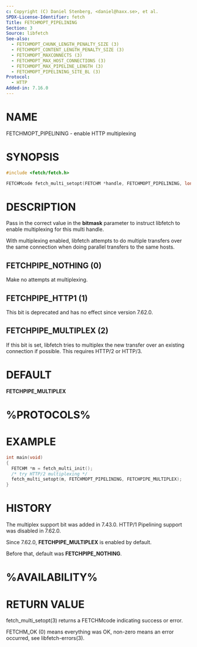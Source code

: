 ```yaml
---
c: Copyright (C) Daniel Stenberg, <daniel@haxx.se>, et al.
SPDX-License-Identifier: fetch
Title: FETCHMOPT_PIPELINING
Section: 3
Source: libfetch
See-also:
  - FETCHMOPT_CHUNK_LENGTH_PENALTY_SIZE (3)
  - FETCHMOPT_CONTENT_LENGTH_PENALTY_SIZE (3)
  - FETCHMOPT_MAXCONNECTS (3)
  - FETCHMOPT_MAX_HOST_CONNECTIONS (3)
  - FETCHMOPT_MAX_PIPELINE_LENGTH (3)
  - FETCHMOPT_PIPELINING_SITE_BL (3)
Protocol:
  - HTTP
Added-in: 7.16.0
---
```


# NAME

FETCHMOPT_PIPELINING - enable HTTP multiplexing

# SYNOPSIS

~~~c
#include <fetch/fetch.h>

FETCHMcode fetch_multi_setopt(FETCHM *handle, FETCHMOPT_PIPELINING, long bitmask);
~~~

# DESCRIPTION

Pass in the correct value in the **bitmask** parameter to instruct libfetch to
enable multiplexing for this multi handle.

With multiplexing enabled, libfetch attempts to do multiple transfers over the
same connection when doing parallel transfers to the same hosts.

## FETCHPIPE_NOTHING (0)

Make no attempts at multiplexing.

## FETCHPIPE_HTTP1 (1)

This bit is deprecated and has no effect since version 7.62.0.

## FETCHPIPE_MULTIPLEX (2)

If this bit is set, libfetch tries to multiplex the new transfer over an
existing connection if possible. This requires HTTP/2 or HTTP/3.

# DEFAULT

**FETCHPIPE_MULTIPLEX**

# %PROTOCOLS%

# EXAMPLE

~~~c
int main(void)
{
  FETCHM *m = fetch_multi_init();
  /* try HTTP/2 multiplexing */
  fetch_multi_setopt(m, FETCHMOPT_PIPELINING, FETCHPIPE_MULTIPLEX);
}
~~~

# HISTORY

The multiplex support bit was added in 7.43.0. HTTP/1 Pipelining support was
disabled in 7.62.0.

Since 7.62.0, **FETCHPIPE_MULTIPLEX** is enabled by default.

Before that, default was **FETCHPIPE_NOTHING**.

# %AVAILABILITY%

# RETURN VALUE

fetch_multi_setopt(3) returns a FETCHMcode indicating success or error.

FETCHM_OK (0) means everything was OK, non-zero means an error occurred, see
libfetch-errors(3).

